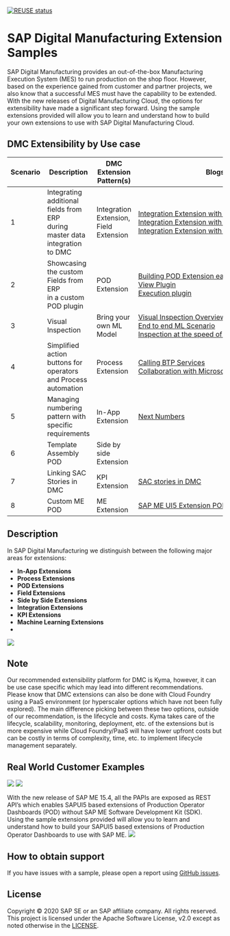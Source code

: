 [![REUSE status](https://api.reuse.software/badge/github.com/SAP-samples/digital-manufacturing-extension-samples)](https://api.reuse.software/info/github.com/SAP-samples/digital-manufacturing-extension-samples)

# SAP Digital Manufacturing Extension Samples
SAP Digital Manufacturing provides an out-of-the-box Manufacturing Execution System (MES) to run production on the shop floor. However, based on the experience gained from customer and partner projects, we also know that a successful MES must have the capability to be extended. With the new releases of Digital Manufacturing Cloud, the options for extensibility have made a significant step forward. Using the sample extensions provided will allow you to learn and understand how to build your own extensions to use with SAP Digital Manufacturing Cloud.

## DMC Extensibility by Use case

| Scenario      | Description   | DMC Extension Pattern(s)   | <div style="width:360px">Blogs</div>          |
| ------------- | ------------- | ------------- | ------------- |
| 1 | Integrating additional fields from ERP <br/> during master data integration to DMC | Integration Extension, Field Extension | [Integration Extension with S/4HANA Part 1](https://blogs.sap.com/2021/08/24/sap-digital-manufacturing-cloud-integration-extension) <br/> [Integration Extension with S/4HANA Part 2](https://blogs.sap.com/2021/09/21/sap-digital-manufacturing-cloud-integration-extension-part-ii) <br/>  [Integration Extension with S/4HANA Cloud](https://blogs.sap.com/2021/02/05/use-sap-cloud-platform-integration-for-mediated-integration-between-sap-s-4hana-cloud-and-sap-digital-manufacturing-cloud) |
2 | Showcasing the custom Fields from ERP <br/> in a custom POD plugin | POD Extension | [Building POD Extension easy way](https://blogs.sap.com/2022/04/11/building-a-custom-digital-manufacturing-cloud-pod-plugin-the-easy-way) <br/> [View Plugin](https://github.com/SAP-samples/digital-manufacturing-extension-samples/blob/main/DMC_UIExtensions/ViewPodPluginTemplate_And_Example/documentation/InstallationAndConfigurationGuide.pdf) <br/> [Execution plugin](https://github.com/SAP-samples/digital-manufacturing-extension-samples/blob/main/DMC_UIExtensions/ExecutionPodPluginTemplate_and_Example/documentation/InstallationAndConfigurationGuide.pdf) |
3 | Visual Inspection | Bring your own ML Model | [Visual Inspection Overview](https://blogs.sap.com/2020/12/14/ai-ml-solution-for-visual-inspection-overview-how-to-close-the-production-gap-for-machine-learning/) <br/>  [End to end ML Scenario](https://blogs.sap.com/2022/07/10/end-to-end-ai-ml-scenario-configuration-in-sap-dmc/) <br/> [Inspection at the speed of Sight](https://sapvideoa35699dc5.hana.ondemand.com/?entry_id=1_p3ss7uhx)   |
4 | Simplified action buttons for operators and Process automation  | Process Extension | [Calling BTP Services](https://blogs.sap.com/2022/07/22/sap-digital-manufacturing-cloud-process-extension-integrated-with-sap-workflow-management/) <br/> [Collaboration with Microsoft Team](https://blogs.sap.com/2021/09/17/integrating-microsoft-teams-with-sap-digital-manufacturing-cloud/) |
5 | Managing numbering pattern with specific requirements  | In-App Extension | [Next Numbers](https://github.com/SAP-samples/digital-manufacturing-extension-samples/blob/main/DMC_NextNumber_InAppExtensions/batch-nn-postgresql/documentation/InstallationAndConfigurationGuide.pdf) |
6 | Template Assembly POD | Side by side Extension | |
7 | Linking SAC Stories in DMC | KPI Extension | [SAC stories in DMC](https://blogs.sap.com/2021/11/16/dashboard-designer-embedding-sap-analytics-cloud-sac-stories-into-sap-digital-manufacturing-cloud-dmc-dashboards/) |
8 | Custom ME POD | ME Extension | [SAP ME UI5 Extension POD](ME_POD) |


## Description
In SAP Digital Manufacturing we distinguish between the following major areas for extensions:

 - **In-App Extensions**
 - **Process Extensions**
 - **POD Extensions**
 - **Field Extensions**
 - **Side by Side Extensions**
 - **Integration Extensions**
 - **KPI Extensions**
 - **Machine Learning Extensions**
 - 

![](docs/assets/indexLectureSlide31.png)

## Note
Our recommended extensibility platform for DMC is Kyma, however, it can be use case specific which may lead into different recommendations. Please know that DMC extensions can also be done with Cloud Foundry using a PaaS environment (or hyperscaler options which have not been fully explored).  The main difference picking between these two options, outside of our recommendation, is the lifecycle and costs. Kyma takes care of the lifecycle, scalability, monitoring, deployment, etc. of the extensions but is more expensive while Cloud Foundry/PaaS will have lower upfront costs but can be costly in terms of complexity, time, etc. to implement lifecycle management separately.



## Real World Customer Examples
![](docs/assets/indexLectureSlide33.png)
![](docs/assets/indexLectureSlide34.png)

With the new release of SAP ME 15.4, all the PAPIs are exposed as REST API’s which enables SAPUI5 based extensions of Production Operator Dashboards (POD) without SAP ME Software Development Kit (SDK).<br /> Using the sample extensions provided will allow you to learn and understand how to build your SAPUI5 based extensions of Production Operator Dashboards to use with SAP ME.
![](resources/images/me_ext_pod.png)

## How to obtain support
If you have issues with a sample, please open a report using [GitHub issues](../../issues).

## License
Copyright © 2020 SAP SE or an SAP affiliate company. All rights reserved. This project is licensed under the Apache Software License, v2.0 except as noted otherwise in the  [LICENSE](LICENSES/Apache-2.0.txt).
